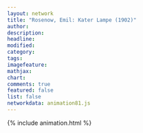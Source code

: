 ```yaml
---
layout: network
title: "Rosenow, Emil: Kater Lampe (1902)"
author:
description:
headline:
modified:
category:
tags:
imagefeature: 
mathjax: 
chart: 
comments: true
featured: false
list: false
networkdata: animation81.js
---
```

{% include animation.html %}
